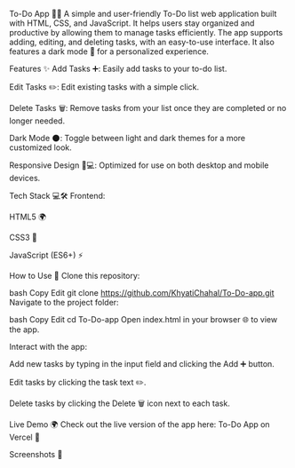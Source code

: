 To-Do App 📝🎯
A simple and user-friendly To-Do list web application built with HTML, CSS, and JavaScript. It helps users stay organized and productive by allowing them to manage tasks efficiently. The app supports adding, editing, and deleting tasks, with an easy-to-use interface. It also features a dark mode 🌙 for a personalized experience.

Features ✨
Add Tasks ➕: Easily add tasks to your to-do list.

Edit Tasks ✏️: Edit existing tasks with a simple click.

Delete Tasks 🗑️: Remove tasks from your list once they are completed or no longer needed.

Dark Mode 🌑: Toggle between light and dark themes for a more customized look.

Responsive Design 📱💻: Optimized for use on both desktop and mobile devices.

Tech Stack 💻🛠️
Frontend:

HTML5 🌍

CSS3 🎨

JavaScript (ES6+) ⚡

How to Use 🚀
Clone this repository:

bash
Copy
Edit
git clone https://github.com/KhyatiChahal/To-Do-app.git
Navigate to the project folder:

bash
Copy
Edit
cd To-Do-app
Open index.html in your browser 🌐 to view the app.

Interact with the app:

Add new tasks by typing in the input field and clicking the Add ➕ button.

Edit tasks by clicking the task text ✏️.

Delete tasks by clicking the Delete 🗑️ icon next to each task.

Live Demo 🌍
Check out the live version of the app here: To-Do App on Vercel 🎉

Screenshots 📸
